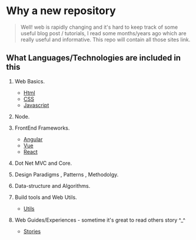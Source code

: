 # Why a new repository

> Well! web is rapidly changing and it\'s hard to keep track of some useful blog post / tutorials, I read some months/years ago which are really useful and informative. This repo will contain all those sites link.

## What Languages/Technologies are included in this

1.  Web Basics.

    * [Html](https://github.com/dip4k/web-dev-articles/blob/master/web-basics/html.md)
    * [CSS](https://github.com/dip4k/web-dev-articles/blob/master/web-basics/css.md)
    * [Javascript](https://github.com/dip4k/web-dev-articles/blob/master/web-basics/js.md)

2.  Node.
3.  FrontEnd Frameworks.

    * [Angular](https://github.com/dip4k/web-dev-articles/blob/master/frontend-frameworks/angular.md)
    * [Vue](https://github.com/dip4k/web-dev-articles/blob/master/frontend-frameworks/vue.md)
    * [React](https://github.com/dip4k/web-dev-articles/blob/master/frontend-frameworks/react.md)

4.  Dot Net MVC and Core.
5.  Design Paradigms , Patterns , Methodolgy.
6.  Data-structure and Algorithms.
7.  Build tools and Web Utils.
    * [Utils](https://github.com/dip4k/web-dev-articles/blob/master/utils/utils.md)
8.  Web Guides/Experiences - sometime it\'s great to read others story ^\_^
    * [Stories](https://github.com/dip4k/web-dev-articles/blob/master/web-stories/stories.md)

